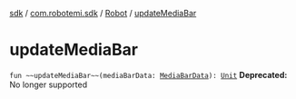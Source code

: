 [sdk](../../index.md) / [com.robotemi.sdk](../index.md) / [Robot](index.md) / [updateMediaBar](./update-media-bar.md)

# updateMediaBar

`fun ~~updateMediaBar~~(mediaBarData: `[`MediaBarData`](../../com.robotemi.sdk.mediabar/-media-bar-data/index.md)`): `[`Unit`](https://kotlinlang.org/api/latest/jvm/stdlib/kotlin/-unit/index.html)
**Deprecated:** No longer supported


